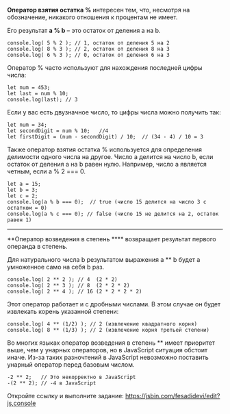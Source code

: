 **Оператор взятия остатка %** интересен тем, что, несмотря на обозначение, никакого отношения к процентам не имеет.

Его результат **a % b** – это остаток от деления a на b.
```
console.log( 5 % 2 ); // 1, остаток от деления 5 на 2
console.log( 8 % 3 ); // 2, остаток от деления 8 на 3
console.log( 6 % 3 ); // 0, остаток от деления 6 на 3
```
Оператор % часто используют для нахождения последней цифры числа:
```
let num = 453;
let last = num % 10;
console.log(last); // 3
```
Если у вас есть двузначное число, то цифры числа можно получить так:
```
let num = 34;
let secondDigit = num % 10;   //4
let firstDigit = (num - secondDigit) / 10;  // (34 - 4) / 10 = 3
```

Также оператор взятия остатка % используется для определения делимости одного числа на другое. Число а делится на число b, если остаток от деления a на b равен нулю. Например, число а является четным, если a % 2 === 0.
```
let a = 15;
let b = 3;
let c = 2;
console.log(a % b === 0);  // true (число 15 делится на число 3 с остатком = 0)
console.log(a % c === 0); // false (число 15 не делится на 2, остаток равен 1)
```
* * * * *
**Оператор возведения в степень **** возвращает результат первого операнда в степень. 

Для натурального числа b результатом выражения a ** b будет a умноженное само на себя b раз.
```
console.log( 2 ** 2 ); // 4  (2 * 2)
console.log( 2 ** 3 ); // 8  (2 * 2 * 2)
console.log( 2 ** 4 ); // 16 (2 * 2 * 2 * 2)
```
Этот оператор работает и с дробными числами. В этом случае он будет извлекать корень указанной степени:
```
console.log( 4 ** (1/2) ); // 2 (извлечение квадратного корня)
console.log( 8 ** (1/3) ); // 2 (извлечение корня третьей степени)
```
Во многих языках оператор возведения в степень ** имеет приоритет выше, чем у унарных операторов, но в JavaScript ситуация обстоит иначе. Из-за таких разночтений в JavaScript невозможно поставить унарный оператор перед базовым числом.
```
-2 ** 2;   // Это некорректно в JavaScript
-(2 ** 2); // -4 в JavaScript
```
Откройте ссылку и выполните задание:   https://jsbin.com/fesadidevi/edit?js,console

